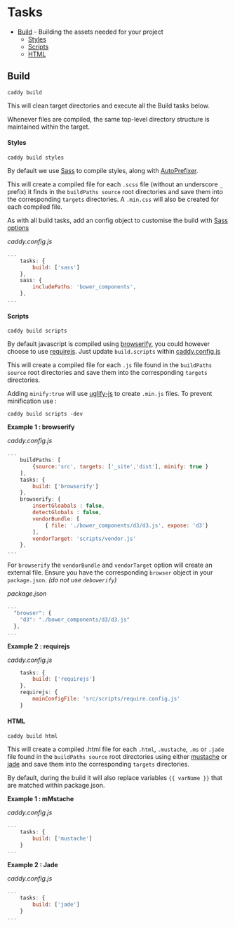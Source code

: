 # Tasks

 * [Build](#build) - Building the assets needed for your project
    * [Styles](#styles)
    * [Scripts](#scripts)
    * [HTML](#html)

## Build

`caddy build`

This will clean target directories and execute all the Build tasks below.

Whenever files are compiled, the same top-level directory structure is maintained within the target.

#### Styles

`caddy build styles`

By default we use [Sass](http://sass-lang.com/) to compile styles, along with [AutoPrefixer](https://www.npmjs.com/package/autoprefixer).

This will create a compiled file for each `.scss` file (without an underscore `_` prefix) it finds in the `buildPaths source` root directories and save them into the corresponding `targets` directories. A `.min.css` will also be created for each compiled file.

As with all build tasks, add an config object to customise the build with [Sass options](https://github.com/sass/node-sass#options)

*caddy.config.js*
```javascript
...
    tasks: {
        build: ['sass']
    },
    sass: {
        includePaths: 'bower_components',
    },
...
```

#### Scripts

`caddy build scripts`

By default javascript is compiled using [browserify](https://www.npmjs.com/package/browserify), you could however choose to use [requirejs](http://requirejs.org/).
Just update `build.scripts` within [caddy.config.js](boilerplate/caddy.config.js)

This will create a compiled file for each `.js` file found in the `buildPaths source` root directories and save them into the corresponding `targets` directories.

Adding `minify:true` will use [uglify-js](https://www.npmjs.com/package/uglify-js) to create `.min.js` files.  To prevent minification use :

`caddy build scripts -dev`

**Example 1 : browserify** 

*caddy.config.js*

```javascript
...
    buildPaths: [ 
        {source:'src', targets: ['_site','dist'], minify: true }
    ],
    tasks: {
        build: ['browserify']
    },
    browserify: {
        insertGloabals : false,
        detectGlobals : false,
        vendorBundle: [
            { file: './bower_components/d3/d3.js', expose: 'd3'}
        ],
        vendorTarget: 'scripts/vendor.js'
    },
...
```

For `browserify` the `vendorBundle` and `vendorTarget` option will create an external file. Ensure you have the corresponding `browser` object in your `package.json`. *(do not use `debowerify`)* 

*package.json*
```javascript
...
  "browser": {
    "d3": "./bower_components/d3/d3.js"
  },
...
```

**Example 2 : requirejs**

*caddy.config.js*
```javascript
    tasks: {
        build: ['requirejs']
    },
    requirejs: {
        mainConfigFile: 'src/scripts/require.config.js'
    }
```

#### HTML

`caddy build html`

This will create a compiled .html file for each `.html`, `.mustache`, `.ms` or `.jade` file found in the `buildPaths source` root directories using either [mustache](https://github.com/janl/mustache.js) or [jade](http://jade-lang.com/) and save them into the corresponding `targets` directories.

By default, during the build it will also replace variables `{{ varName }}` that are matched within package.json.

**Example 1 : mMstache** 

*caddy.config.js*
```javascript
...
    tasks: {
        build: ['mustache']
    }
...
```

**Example 2 : Jade** 

*caddy.config.js*
```javascript
...
    tasks: {
        build: ['jade']
    }
...
```
